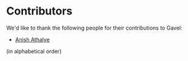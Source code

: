 # Contributors

We'd like to thank the following people for their contributions to Gavel:

* [Anish Athalye](https://github.com/anishathalye)

(in alphabetical order)
